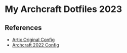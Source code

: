 # My Archcraft Dotfiles 2023

## References

- [Artix Original Config](https://github.com/psygo/dotfiles_artix)
- [Archcraft 2022 Config](https://github.com/psygo/dotfiles_archcraft_2022)
